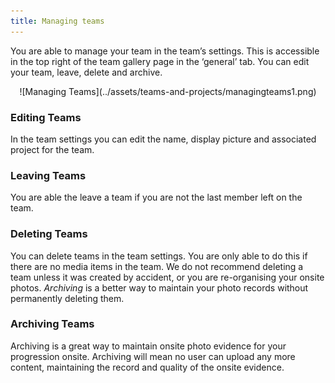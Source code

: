 ```yaml
---
title: Managing teams
---
```


You are able to manage your team in the team’s settings. This is accessible in the top right of the team gallery page in the ‘general’ tab. You can edit your team, leave, delete and archive.

<center>
![Managing Teams](../assets/teams-and-projects/managingteams1.png)
</center>

### Editing Teams
In the team settings you can edit the name, display picture and associated project for the team. 

### Leaving Teams
You are able the leave a team if you are not the last member left on the team.

### Deleting Teams
You can delete teams in the team settings. You are only able to do this if there are no media items in the team. We do not recommend deleting a team unless it was created by accident, or you are re-organising your onsite photos. <em>Archiving</em> is a better way to maintain your photo records without permanently deleting them.

### Archiving Teams
Archiving is a great way to maintain onsite photo evidence for your progression onsite. Archiving will mean no user can upload any more content, maintaining the record and quality of the onsite evidence. 
